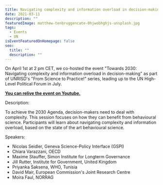 ```yaml
---
title: Navigating complexity and information overload in decision-making
date: 2021-03-11
description: ""
featuredImage: matthew-tenbruggencate-0hjwobhghjs-unsplash.jpg
tags:
  - Events
  - UN
isEventFeaturedOnHomepage: false
seo:
  title: ""
  description: ""
---
```

On April 1st at 2 pm CET, we co-hosted the event "Towards 2030: Navigating complexity and information overload in decision-making" as part of UNRISD's "From Science to Practice!" series, leading up to the UN High-Level Political Forum in July.

**[You can relive the event on Youtube.](https://www.youtube.com/watch?v=g-jpU8BhSVs)**

Description:

To achieve the 2030 Agenda, decision-makers need to deal with complexity. This session focuses on how they can benefit from behavioural science. Participants will learn about navigating complexity and information overload, based on the state of the art behavioural science.

Speakers:

* Nicolas Seidler, Geneva Science-Policy Interface (GSPI)
* Chiara Varazzani, OECD
* Maxime Stauffer, Simon Institute for Longterm Governance
* Jill Rutter, Institute for Government, United Kingdom
* Priyanka Saksena, WHO, Tunisia
* David Mair, European Commission's Joint Research Centre
* Moira Faul, NORRAG